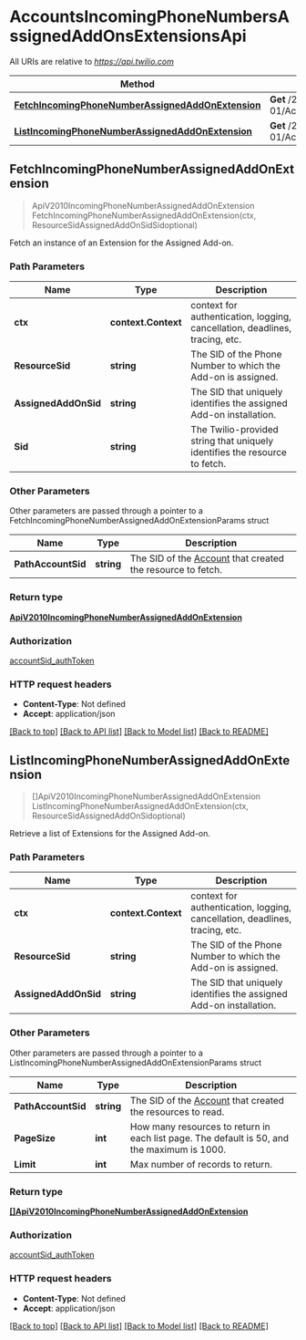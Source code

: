 # AccountsIncomingPhoneNumbersAssignedAddOnsExtensionsApi

All URIs are relative to *https://api.twilio.com*

Method | HTTP request | Description
------------- | ------------- | -------------
[**FetchIncomingPhoneNumberAssignedAddOnExtension**](AccountsIncomingPhoneNumbersAssignedAddOnsExtensionsApi.md#FetchIncomingPhoneNumberAssignedAddOnExtension) | **Get** /2010-04-01/Accounts/{AccountSid}/IncomingPhoneNumbers/{ResourceSid}/AssignedAddOns/{AssignedAddOnSid}/Extensions/{Sid}.json | 
[**ListIncomingPhoneNumberAssignedAddOnExtension**](AccountsIncomingPhoneNumbersAssignedAddOnsExtensionsApi.md#ListIncomingPhoneNumberAssignedAddOnExtension) | **Get** /2010-04-01/Accounts/{AccountSid}/IncomingPhoneNumbers/{ResourceSid}/AssignedAddOns/{AssignedAddOnSid}/Extensions.json | 



## FetchIncomingPhoneNumberAssignedAddOnExtension

> ApiV2010IncomingPhoneNumberAssignedAddOnExtension FetchIncomingPhoneNumberAssignedAddOnExtension(ctx, ResourceSidAssignedAddOnSidSidoptional)



Fetch an instance of an Extension for the Assigned Add-on.

### Path Parameters


Name | Type | Description
------------- | ------------- | -------------
**ctx** | **context.Context** | context for authentication, logging, cancellation, deadlines, tracing, etc.
**ResourceSid** | **string** | The SID of the Phone Number to which the Add-on is assigned.
**AssignedAddOnSid** | **string** | The SID that uniquely identifies the assigned Add-on installation.
**Sid** | **string** | The Twilio-provided string that uniquely identifies the resource to fetch.

### Other Parameters

Other parameters are passed through a pointer to a FetchIncomingPhoneNumberAssignedAddOnExtensionParams struct


Name | Type | Description
------------- | ------------- | -------------
**PathAccountSid** | **string** | The SID of the [Account](https://www.twilio.com/docs/iam/api/account) that created the resource to fetch.

### Return type

[**ApiV2010IncomingPhoneNumberAssignedAddOnExtension**](ApiV2010IncomingPhoneNumberAssignedAddOnExtension.md)

### Authorization

[accountSid_authToken](../README.md#accountSid_authToken)

### HTTP request headers

- **Content-Type**: Not defined
- **Accept**: application/json

[[Back to top]](#) [[Back to API list]](../README.md#documentation-for-api-endpoints)
[[Back to Model list]](../README.md#documentation-for-models)
[[Back to README]](../README.md)


## ListIncomingPhoneNumberAssignedAddOnExtension

> []ApiV2010IncomingPhoneNumberAssignedAddOnExtension ListIncomingPhoneNumberAssignedAddOnExtension(ctx, ResourceSidAssignedAddOnSidoptional)



Retrieve a list of Extensions for the Assigned Add-on.

### Path Parameters


Name | Type | Description
------------- | ------------- | -------------
**ctx** | **context.Context** | context for authentication, logging, cancellation, deadlines, tracing, etc.
**ResourceSid** | **string** | The SID of the Phone Number to which the Add-on is assigned.
**AssignedAddOnSid** | **string** | The SID that uniquely identifies the assigned Add-on installation.

### Other Parameters

Other parameters are passed through a pointer to a ListIncomingPhoneNumberAssignedAddOnExtensionParams struct


Name | Type | Description
------------- | ------------- | -------------
**PathAccountSid** | **string** | The SID of the [Account](https://www.twilio.com/docs/iam/api/account) that created the resources to read.
**PageSize** | **int** | How many resources to return in each list page. The default is 50, and the maximum is 1000.
**Limit** | **int** | Max number of records to return.

### Return type

[**[]ApiV2010IncomingPhoneNumberAssignedAddOnExtension**](ApiV2010IncomingPhoneNumberAssignedAddOnExtension.md)

### Authorization

[accountSid_authToken](../README.md#accountSid_authToken)

### HTTP request headers

- **Content-Type**: Not defined
- **Accept**: application/json

[[Back to top]](#) [[Back to API list]](../README.md#documentation-for-api-endpoints)
[[Back to Model list]](../README.md#documentation-for-models)
[[Back to README]](../README.md)

